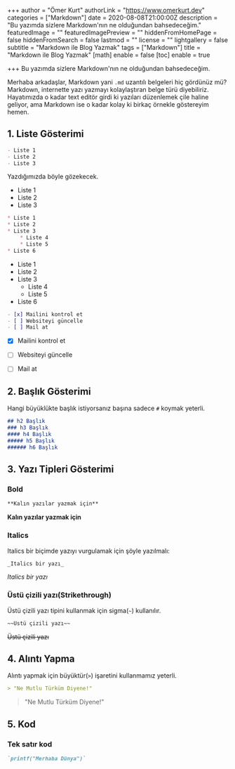 +++
author = "Ömer Kurt"
authorLink = "https://www.omerkurt.dev"
categories = ["Markdown"]
date = 2020-08-08T21:00:00Z
description = "Bu yazımda sizlere Markdown'nın ne olduğundan bahsedeceğim."
featuredImage = ""
featuredImagePreview = ""
hiddenFromHomePage = false
hiddenFromSearch = false
lastmod = ""
license = ""
lightgallery = false
subtitle = "Markdown ile Blog Yazmak"
tags = ["Markdown"]
title = "Markdown ile Blog Yazmak"
[math]
enable = false
[toc]
enable = true

+++
Bu yazımda sizlere Markdown'nın ne olduğundan bahsedeceğim.
<!--more-->
Merhaba arkadaşlar, Markdown yani `.md` uzantılı belgeleri hiç gördünüz mü? Markdown, internette yazı yazmayı kolaylaştıran belge türü diyebiliriz. Hayatımızda o kadar text editör girdi ki yazıları düzenlemek çile haline geliyor, ama Markdown ise o kadar kolay ki birkaç örnekle göstereyim hemen.

## 1. Liste Gösterimi

```Markdown
- Liste 1
- Liste 2
- Liste 3 
```

Yazdığımızda böyle gözekecek.

* Liste 1
* Liste 2
* Liste 3

```Markdown
* Liste 1
* Liste 2
* Liste 3
 	* Liste 4
    * Liste 5
* Liste 6
```
* Liste 1
* Liste 2
* Liste 3
 	* Liste 4
    * Liste 5
* Liste 6


```Markdown
- [x] Mailini kontrol et
- [ ] Websiteyi güncelle
- [ ] Mail at
```
- [x] Mailini kontrol et
- [ ] Websiteyi güncelle
- [ ] Mail at


## 2. Başlık Gösterimi

Hangi büyüklükte başlık istiyorsanız başına sadece `#` koymak yeterli.

```Markdown
## h2 Başlık
### h3 Başlık
#### h4 Başlık
##### h5 Başlık
###### h6 Başlık
```
## 3. Yazı Tipleri Gösterimi
### Bold
```Markdown
**Kalın yazılar yazmak için**
```
**Kalın yazılar yazmak için**

### Italics
Italics bir biçimde yazıyı vurgulamak için şöyle yazılmalı:
```Markdown
_Italics bir yazı_
```
_Italics bir yazı_

### Üstü çizili yazı(Strikethrough)
Üstü çizili yazı tipini kullanmak için sigma(`~`) kullanılır.
```Markdown
~~Üstü çizili yazı~~
```
~~Üstü çizili yazı~~

## 4. Alıntı Yapma
Alıntı yapmak için büyüktür(`>`) işaretini kullanmamız yeterli.

```Markdown
> "Ne Mutlu Türküm Diyene!"
```
> "Ne Mutlu Türküm Diyene!"

## 5. Kod
### Tek satır kod
```Markdown
`printf("Merhaba Dünya")`
```